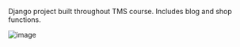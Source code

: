 Django project built throughout TMS course. 
Includes blog and shop functions.

![image](https://github.com/anvandev/TMS_Django/tree/lesson/post/static/img/img1.png)
